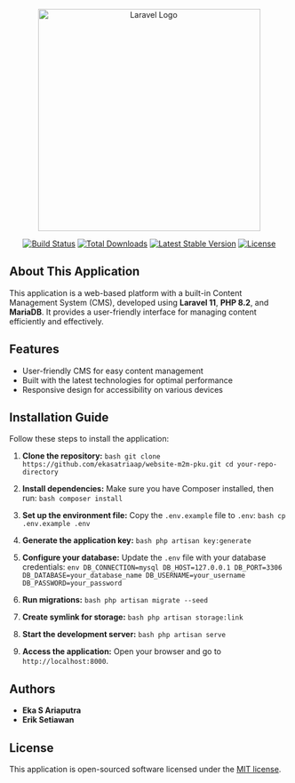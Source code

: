 <p align="center"><a href="https://laravel.com" target="_blank"><img src="https://raw.githubusercontent.com/laravel/art/master/logo-lockup/5%20SVG/2%20CMYK/1%20Full%20Color/laravel-logolockup-cmyk-red.svg" width="400" alt="Laravel Logo"></a></p>

<p align="center">
<a href="https://github.com/laravel/framework/actions"><img src="https://github.com/laravel/framework/workflows/tests/badge.svg" alt="Build Status"></a>
<a href="https://packagist.org/packages/laravel/framework"><img src="https://img.shields.io/packagist/dt/laravel/framework" alt="Total Downloads"></a>
<a href="https://packagist.org/packages/laravel/framework"><img src="https://img.shields.io/packagist/v/laravel/framework" alt="Latest Stable Version"></a>
<a href="https://packagist.org/packages/laravel/framework"><img src="https://img.shields.io/packagist/l/laravel/framework" alt="License"></a>
</p>

## About This Application

This application is a web-based platform with a built-in Content Management System (CMS), developed using **Laravel 11**, **PHP 8.2**, and **MariaDB**. It provides a user-friendly interface for managing content efficiently and effectively.

## Features

-   User-friendly CMS for easy content management
-   Built with the latest technologies for optimal performance
-   Responsive design for accessibility on various devices

## Installation Guide

Follow these steps to install the application:

1. **Clone the repository:** `bash
git clone https://github.com/ekasatriaap/website-m2m-pku.git
cd your-repo-directory   `

2. **Install dependencies:**
   Make sure you have Composer installed, then run: `bash
composer install   `

3. **Set up the environment file:**
   Copy the `.env.example` file to `.env`: `bash
cp .env.example .env   `

4. **Generate the application key:** `bash
php artisan key:generate   `

5. **Configure your database:**
   Update the `.env` file with your database credentials: `env
DB_CONNECTION=mysql
DB_HOST=127.0.0.1
DB_PORT=3306
DB_DATABASE=your_database_name
DB_USERNAME=your_username
DB_PASSWORD=your_password   `

6. **Run migrations:** `bash
php artisan migrate --seed   `

7. **Create symlink for storage:** `bash
php artisan storage:link   `

8. **Start the development server:** `bash
php artisan serve   `

9. **Access the application:**
   Open your browser and go to `http://localhost:8000`.

## Authors

-   **Eka S Ariaputra**
-   **Erik Setiawan**

## License

This application is open-sourced software licensed under the [MIT license](https://opensource.org/licenses/MIT).
